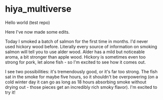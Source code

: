 # hiya_multiverse
Hello world (test repo)


Here I've now made some edits.  

Today I smoked a batch of salmon for the first time in months.  I'd never used hickory wood before.  Literally every source of information on smoking salmon will tell you to use alder wood.  Alder has a mild but noticeable aroma, a bit stronger than apple wood.  Hickory is sometimes even too strong for pork, let alone fish - so I'm excited to see how it comes out.  

I see two possibilities: it's tremendously good, or it's far too strong.  The fish sat in the smoke for maybe five hours, so it shouldn't be overpowering (on a cold winter day it can go as long as 18 hours absorbing smoke without drying out - those pieces get an incredibly rich smoky flavor).  I'm excited to try it!
